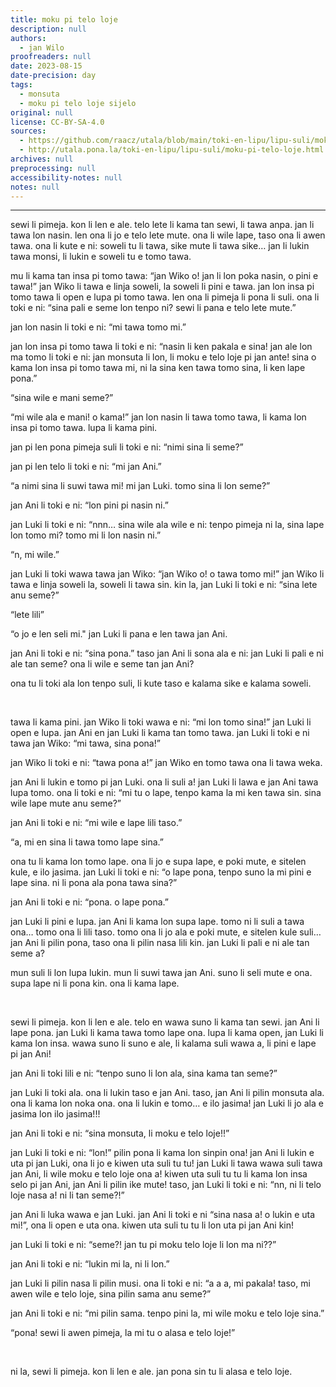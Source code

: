 ```yaml
---
title: moku pi telo loje
description: null
authors:
  - jan Wilo
proofreaders: null
date: 2023-08-15
date-precision: day
tags:
  - monsuta
  - moku pi telo loje sijelo
original: null
license: CC-BY-SA-4.0
sources:
  - https://github.com/raacz/utala/blob/main/toki-en-lipu/lipu-suli/moku-pi-telo-loje.md
  - http://utala.pona.la/toki-en-lipu/lipu-suli/moku-pi-telo-loje.html
archives: null
preprocessing: null
accessibility-notes: null
notes: null
---
```


***

sewi li pimeja. kon li len e ale. telo lete li kama tan sewi, li tawa anpa. jan li tawa lon nasin. len ona li jo e telo lete mute. ona li wile lape, taso ona li awen tawa. ona li kute e ni: soweli tu li tawa, sike mute li tawa sike… jan li lukin tawa monsi, li lukin e soweli tu e tomo tawa.

mu li kama tan insa pi tomo tawa: “jan Wiko o! jan li lon poka nasin, o pini e tawa!” jan Wiko li tawa e linja soweli, la soweli li pini e tawa. jan lon insa pi tomo tawa li open e lupa pi tomo tawa. len ona li pimeja li pona li suli. ona li toki e ni: “sina pali e seme lon tenpo ni? sewi li pana e telo lete mute.”

jan lon nasin li toki e ni: “mi tawa tomo mi.”

jan lon insa pi tomo tawa li toki e ni: “nasin li ken pakala e sina! jan ale lon ma tomo li toki e ni: jan monsuta li lon, li moku e telo loje pi jan ante! sina o kama lon insa pi tomo tawa mi, ni la sina ken tawa tomo sina, li ken lape pona.”

“sina wile e mani seme?”

“mi wile ala e mani! o kama!” jan lon nasin li tawa tomo tawa, li kama lon insa pi tomo tawa. lupa li kama pini.

jan pi len pona pimeja suli li toki e ni: “nimi sina li seme?”

jan pi len telo li toki e ni: “mi jan Ani.”

“a nimi sina li suwi tawa mi! mi jan Luki. tomo sina li lon seme?”

jan Ani li toki e ni: “lon pini pi nasin ni.”

jan Luki li toki e ni: “nnn… sina wile ala wile e ni: tenpo pimeja ni la, sina lape lon tomo mi? tomo mi li lon nasin ni.”

“n, mi wile.”

jan Luki li toki wawa tawa jan Wiko: “jan Wiko o! o tawa tomo mi!” jan Wiko li tawa e linja soweli la, soweli li tawa sin. kin la, jan Luki li toki e ni: “sina lete anu seme?”

“lete lili”

“o jo e len seli mi." jan Luki li pana e len tawa jan Ani.

jan Ani li toki e ni: “sina pona.” taso jan Ani li sona ala e ni: jan Luki li pali e ni ale tan seme? ona li wile e seme tan jan Ani?

ona tu li toki ala lon tenpo suli, li kute taso e kalama sike e kalama soweli.

<br>


tawa li kama pini. jan Wiko li toki wawa e ni: “mi lon tomo sina!” jan Luki li open e lupa. jan Ani en jan Luki li kama tan tomo tawa. jan Luki li toki e ni tawa jan Wiko: “mi tawa, sina pona!”

jan Wiko li toki e ni: “tawa pona a!” jan Wiko en tomo tawa ona li tawa weka.

jan Ani li lukin e tomo pi jan Luki. ona li suli a! jan Luki li lawa e jan Ani tawa lupa tomo. ona li toki e ni: “mi tu o lape, tenpo kama la mi ken tawa sin. sina wile lape mute anu seme?”

jan Ani li toki e ni: “mi wile e lape lili taso.”

“a, mi en sina li tawa tomo lape sina.”

ona tu li kama lon tomo lape. ona li jo e supa lape, e poki mute, e sitelen kule, e ilo jasima. jan Luki li toki e ni: “o lape pona, tenpo suno la mi pini e lape sina. ni li pona ala pona tawa sina?”

jan Ani li toki e ni: “pona. o lape pona.”

jan Luki li pini e lupa. jan Ani li kama lon supa lape. tomo ni li suli a tawa ona… tomo ona li lili taso. tomo ona li jo ala e poki mute, e sitelen kule suli… jan Ani li pilin pona, taso ona li pilin nasa lili kin. jan Luki li pali e ni ale tan seme a?

mun suli li lon lupa lukin. mun li suwi tawa jan Ani. suno li seli mute e ona. supa lape ni li pona kin. ona li kama lape.

<br>


sewi li pimeja. kon li len e ale. telo en wawa suno li kama tan sewi. jan Ani li lape pona. jan Luki li kama tawa tomo lape ona. lupa li kama open, jan Luki li kama lon insa. wawa suno li suno e ale, li kalama suli wawa a, li pini e lape pi jan Ani!

jan Ani li toki lili e ni: “tenpo suno li lon ala, sina kama tan seme?”

jan Luki li toki ala. ona li lukin taso e jan Ani. taso, jan Ani li pilin monsuta ala. ona li kama lon noka ona. ona li lukin e tomo… e ilo jasima! jan Luki li jo ala e jasima lon ilo jasima!!!

jan Ani li toki e ni: “sina monsuta, li moku e telo loje!!”

jan Luki li toki e ni: “lon!” pilin pona li kama lon sinpin ona! jan Ani li lukin e uta pi jan Luki, ona li jo e kiwen uta suli tu tu! jan Luki li tawa wawa suli tawa jan Ani, li wile moku e telo loje ona a! kiwen uta suli tu tu li kama lon insa selo pi jan Ani, jan Ani li pilin ike mute! taso, jan Luki li toki e ni: “nn, ni li telo loje nasa a! ni li tan seme?!”

jan Ani li luka wawa e jan Luki. jan Ani li toki e ni “sina nasa a! o lukin e uta mi!”, ona li open e uta ona. kiwen uta suli tu tu li lon uta pi jan Ani kin!

jan Luki li toki e ni: “seme?! jan tu pi moku telo loje li lon ma ni??”

jan Ani li toki e ni: “lukin mi la, ni li lon.”

jan Luki li pilin nasa li pilin musi. ona li toki e ni: “a a a, mi pakala! taso, mi awen wile e telo loje, sina pilin sama anu seme?”

jan Ani li toki e ni: “mi pilin sama. tenpo pini la, mi wile moku e telo loje sina.”

“pona! sewi li awen pimeja, la mi tu o alasa e telo loje!”

<br>



ni la, sewi li pimeja. kon li len e ale. jan pona sin tu li alasa e telo loje.